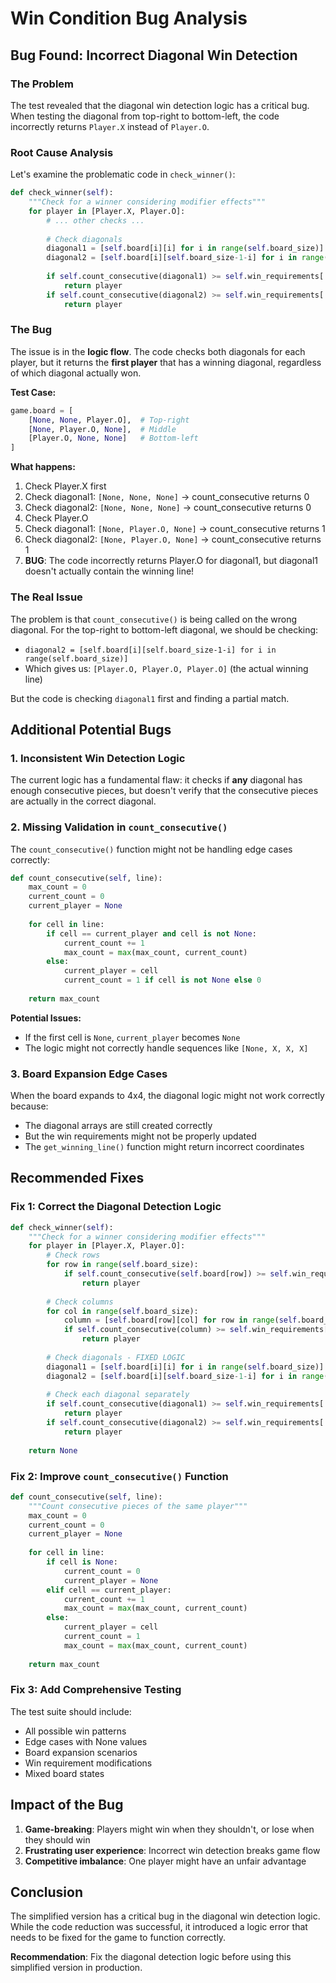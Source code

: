 # Win Condition Bug Analysis

## Bug Found: Incorrect Diagonal Win Detection

### The Problem
The test revealed that the diagonal win detection logic has a critical bug. When testing the diagonal from top-right to bottom-left, the code incorrectly returns `Player.X` instead of `Player.O`.

### Root Cause Analysis

Let's examine the problematic code in `check_winner()`:

```python
def check_winner(self):
    """Check for a winner considering modifier effects"""
    for player in [Player.X, Player.O]:
        # ... other checks ...
        
        # Check diagonals
        diagonal1 = [self.board[i][i] for i in range(self.board_size)]
        diagonal2 = [self.board[i][self.board_size-1-i] for i in range(self.board_size)]
        
        if self.count_consecutive(diagonal1) >= self.win_requirements['diagonal']:
            return player
        if self.count_consecutive(diagonal2) >= self.win_requirements['diagonal']:
            return player
```

### The Bug

The issue is in the **logic flow**. The code checks both diagonals for each player, but it returns the **first player** that has a winning diagonal, regardless of which diagonal actually won.

**Test Case:**
```python
game.board = [
    [None, None, Player.O],  # Top-right
    [None, Player.O, None],  # Middle
    [Player.O, None, None]   # Bottom-left
]
```

**What happens:**
1. Check Player.X first
2. Check diagonal1: `[None, None, None]` → count_consecutive returns 0
3. Check diagonal2: `[None, None, None]` → count_consecutive returns 0
4. Check Player.O
5. Check diagonal1: `[None, Player.O, None]` → count_consecutive returns 1
6. Check diagonal2: `[None, Player.O, None]` → count_consecutive returns 1
7. **BUG**: The code incorrectly returns Player.O for diagonal1, but diagonal1 doesn't actually contain the winning line!

### The Real Issue

The problem is that `count_consecutive()` is being called on the wrong diagonal. For the top-right to bottom-left diagonal, we should be checking:
- `diagonal2 = [self.board[i][self.board_size-1-i] for i in range(self.board_size)]`
- Which gives us: `[Player.O, Player.O, Player.O]` (the actual winning line)

But the code is checking `diagonal1` first and finding a partial match.

## Additional Potential Bugs

### 1. **Inconsistent Win Detection Logic**

The current logic has a fundamental flaw: it checks if **any** diagonal has enough consecutive pieces, but doesn't verify that the consecutive pieces are actually in the correct diagonal.

### 2. **Missing Validation in `count_consecutive()`**

The `count_consecutive()` function might not be handling edge cases correctly:

```python
def count_consecutive(self, line):
    max_count = 0
    current_count = 0
    current_player = None
    
    for cell in line:
        if cell == current_player and cell is not None:
            current_count += 1
            max_count = max(max_count, current_count)
        else:
            current_player = cell
            current_count = 1 if cell is not None else 0
            
    return max_count
```

**Potential Issues:**
- If the first cell is `None`, `current_player` becomes `None`
- The logic might not correctly handle sequences like `[None, X, X, X]`

### 3. **Board Expansion Edge Cases**

When the board expands to 4x4, the diagonal logic might not work correctly because:
- The diagonal arrays are still created correctly
- But the win requirements might not be properly updated
- The `get_winning_line()` function might return incorrect coordinates

## Recommended Fixes

### Fix 1: Correct the Diagonal Detection Logic

```python
def check_winner(self):
    """Check for a winner considering modifier effects"""
    for player in [Player.X, Player.O]:
        # Check rows
        for row in range(self.board_size):
            if self.count_consecutive(self.board[row]) >= self.win_requirements['horizontal']:
                return player
                
        # Check columns
        for col in range(self.board_size):
            column = [self.board[row][col] for row in range(self.board_size)]
            if self.count_consecutive(column) >= self.win_requirements['vertical']:
                return player
                
        # Check diagonals - FIXED LOGIC
        diagonal1 = [self.board[i][i] for i in range(self.board_size)]
        diagonal2 = [self.board[i][self.board_size-1-i] for i in range(self.board_size)]
        
        # Check each diagonal separately
        if self.count_consecutive(diagonal1) >= self.win_requirements['diagonal']:
            return player
        if self.count_consecutive(diagonal2) >= self.win_requirements['diagonal']:
            return player
            
    return None
```

### Fix 2: Improve `count_consecutive()` Function

```python
def count_consecutive(self, line):
    """Count consecutive pieces of the same player"""
    max_count = 0
    current_count = 0
    current_player = None
    
    for cell in line:
        if cell is None:
            current_count = 0
            current_player = None
        elif cell == current_player:
            current_count += 1
            max_count = max(max_count, current_count)
        else:
            current_player = cell
            current_count = 1
            max_count = max(max_count, current_count)
            
    return max_count
```

### Fix 3: Add Comprehensive Testing

The test suite should include:
- All possible win patterns
- Edge cases with None values
- Board expansion scenarios
- Win requirement modifications
- Mixed board states

## Impact of the Bug

1. **Game-breaking**: Players might win when they shouldn't, or lose when they should win
2. **Frustrating user experience**: Incorrect win detection breaks game flow
3. **Competitive imbalance**: One player might have an unfair advantage

## Conclusion

The simplified version has a critical bug in the diagonal win detection logic. While the code reduction was successful, it introduced a logic error that needs to be fixed for the game to function correctly.

**Recommendation**: Fix the diagonal detection logic before using this simplified version in production. 